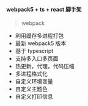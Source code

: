 #### webpack5 + ts + react 脚手架

> webpack

- 利用缓存多进程打包
- 最新 webpack5 版本
- 基于 typescript
- 支持多入口多页面
- 热更新，代理，代码压缩
- 多进程格式化
- 自定义环境变量
- 自定义主题色
- 自定义打印信息

